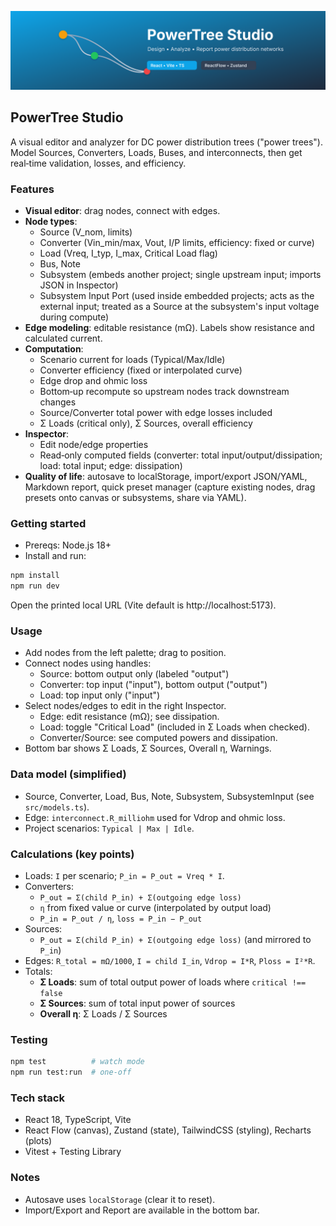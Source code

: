 ![PowerTree Studio](public/powertree-banner.svg)

## PowerTree Studio

A visual editor and analyzer for DC power distribution trees ("power trees"). Model Sources, Converters, Loads, Buses, and interconnects, then get real‑time validation, losses, and efficiency.

### Features
- **Visual editor**: drag nodes, connect with edges.
- **Node types**:
  - Source (V_nom, limits)
  - Converter (Vin_min/max, Vout, I/P limits, efficiency: fixed or curve)
  - Load (Vreq, I_typ, I_max, Critical Load flag)
  - Bus, Note
  - Subsystem (embeds another project; single upstream input; imports JSON in Inspector)
  - Subsystem Input Port (used inside embedded projects; acts as the external input; treated as a Source at the subsystem's input voltage during compute)
- **Edge modeling**: editable resistance (mΩ). Labels show resistance and calculated current.
- **Computation**:
  - Scenario current for loads (Typical/Max/Idle)
  - Converter efficiency (fixed or interpolated curve)
  - Edge drop and ohmic loss
  - Bottom‑up recompute so upstream nodes track downstream changes
  - Source/Converter total power with edge losses included
  - Σ Loads (critical only), Σ Sources, overall efficiency
- **Inspector**:
  - Edit node/edge properties
  - Read‑only computed fields (converter: total input/output/dissipation; load: total input; edge: dissipation)
- **Quality of life**: autosave to localStorage, import/export JSON/YAML, Markdown report, quick preset manager (capture existing nodes, drag presets onto canvas or subsystems, share via YAML).

### Getting started
- Prereqs: Node.js 18+
- Install and run:
```bash
npm install
npm run dev
```
Open the printed local URL (Vite default is http://localhost:5173).

### Usage
- Add nodes from the left palette; drag to position.
- Connect nodes using handles:
  - Source: bottom output only (labeled "output")
  - Converter: top input ("input"), bottom output ("output")
  - Load: top input only ("input")
- Select nodes/edges to edit in the right Inspector.
  - Edge: edit resistance (mΩ); see dissipation.
  - Load: toggle "Critical Load" (included in Σ Loads when checked).
  - Converter/Source: see computed powers and dissipation.
- Bottom bar shows Σ Loads, Σ Sources, Overall η, Warnings.

### Data model (simplified)
- Source, Converter, Load, Bus, Note, Subsystem, SubsystemInput (see `src/models.ts`).
- Edge: `interconnect.R_milliohm` used for Vdrop and ohmic loss.
- Project scenarios: `Typical | Max | Idle`.

### Calculations (key points)
- Loads: `I` per scenario; `P_in = P_out = Vreq * I`.
- Converters:
  - `P_out = Σ(child P_in) + Σ(outgoing edge loss)`
  - `η` from fixed value or curve (interpolated by output load)
  - `P_in = P_out / η`, `loss = P_in − P_out`
- Sources:
  - `P_out = Σ(child P_in) + Σ(outgoing edge loss)` (and mirrored to `P_in`)
- Edges: `R_total = mΩ/1000`, `I = child I_in`, `Vdrop = I*R`, `Ploss = I²*R`.
- Totals:
  - **Σ Loads**: sum of total output power of loads where `critical !== false`
  - **Σ Sources**: sum of total input power of sources
  - **Overall η**: Σ Loads / Σ Sources

### Testing
```bash
npm test          # watch mode
npm run test:run  # one-off
```

### Tech stack
- React 18, TypeScript, Vite
- React Flow (canvas), Zustand (state), TailwindCSS (styling), Recharts (plots)
- Vitest + Testing Library

### Notes
- Autosave uses `localStorage` (clear it to reset).
- Import/Export and Report are available in the bottom bar.
